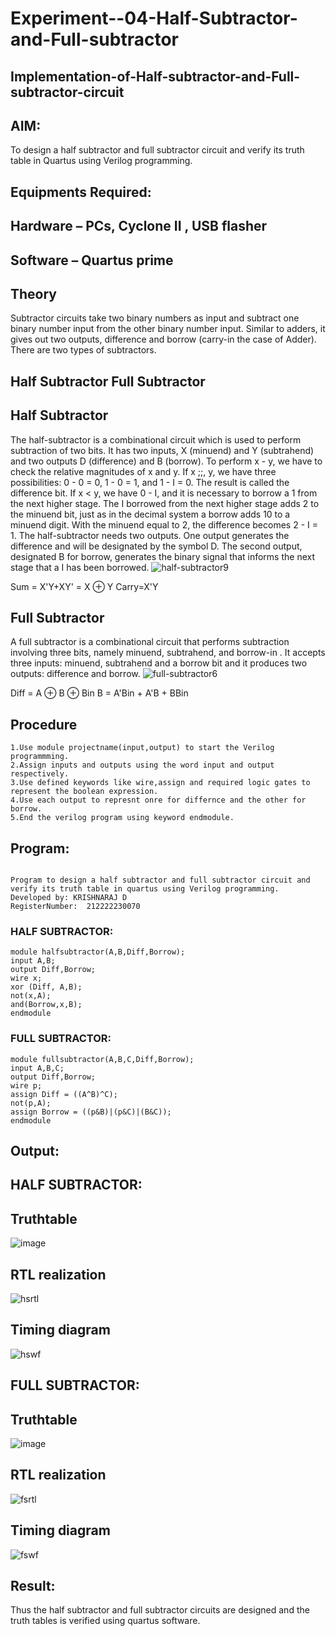 # Experiment--04-Half-Subtractor-and-Full-subtractor
## Implementation-of-Half-subtractor-and-Full-subtractor-circuit
## AIM:
To design a half subtractor and full subtractor circuit and verify its truth table in Quartus using Verilog programming.

## Equipments Required:
## Hardware – PCs, Cyclone II , USB flasher
## Software – Quartus prime
## Theory
Subtractor circuits take two binary numbers as input and subtract one binary number input from the other binary number input. Similar to adders, it gives out two outputs, difference and borrow (carry-in the case of Adder). There are two types of subtractors.

## Half Subtractor Full Subtractor
## Half Subtractor
The half-subtractor is a combinational circuit which is used to perform subtraction of two bits. It has two inputs, X (minuend) and Y (subtrahend) and two outputs D (difference) and B (borrow). To perform x - y, we have to check the relative magnitudes of x and y. If x ;;, y, we have three possibilities: 0 - 0 = 0, 1 - 0 = 1, and 1 - I = 0. The result is called the difference bit. If x < y, we have 0 - I, and it is necessary to borrow a 1 from the next higher stage. The I borrowed from the next higher stage adds 2 to the minuend bit, just as in the decimal system a borrow adds 10 to a minuend digit. With the minuend equal to 2, the difference becomes 2 - I = 1. The half-subtractor needs two outputs. One output generates the difference and will be designated by the symbol D. The second output, designated B for borrow, generates the binary signal that informs the next stage that a I has been borrowed.
![half-subtractor9](https://user-images.githubusercontent.com/36288975/166112538-58c3bc7c-ee5d-4e6a-ac8d-8e8328efe27a.png)


Sum = X'Y+XY' = X ⊕ Y
Carry=X'Y

## Full Subtractor
A full subtractor is a combinational circuit that performs subtraction involving three bits, namely minuend, subtrahend, and borrow-in . It accepts three inputs: minuend, subtrahend and a borrow bit and it produces two outputs: difference and borrow. 
![full-subtractor6](https://user-images.githubusercontent.com/36288975/166112541-24c68359-3de8-4674-ae22-8272ffc385ed.png)


Diff = A ⊕ B ⊕ Bin B = A'Bin + A'B + BBin

## Procedure
```
1.Use module projectname(input,output) to start the Verilog programmming.
2.Assign inputs and outputs using the word input and output respectively. 
3.Use defined keywords like wire,assign and required logic gates to represent the boolean expression.
4.Use each output to represnt onre for differnce and the other for borrow.
5.End the verilog program using keyword endmodule.
```


## Program:
```

Program to design a half subtractor and full subtractor circuit and verify its truth table in quartus using Verilog programming.
Developed by: KRISHNARAJ D
RegisterNumber:  212222230070

```
### HALF SUBTRACTOR:
```
module halfsubtractor(A,B,Diff,Borrow);
input A,B;
output Diff,Borrow;
wire x;
xor (Diff, A,B);
not(x,A);
and(Borrow,x,B);
endmodule
```
### FULL SUBTRACTOR:
```
module fullsubtractor(A,B,C,Diff,Borrow);
input A,B,C;
output Diff,Borrow;
wire p;
assign Diff = ((A^B)^C);
not(p,A);
assign Borrow = ((p&B)|(p&C)|(B&C));
endmodule
```
## Output:
## HALF SUBTRACTOR:
## Truthtable
![image](https://user-images.githubusercontent.com/118466561/231668719-c365e655-bd19-469d-835c-f6520b608e3f.png)
##  RTL realization
![hsrtl](https://user-images.githubusercontent.com/118466561/231668869-8d7f1c0b-aea3-4a54-a109-d8e4ba874185.png)

## Timing diagram 
![hswf](https://user-images.githubusercontent.com/118466561/231668976-d241f14b-eefe-4bc9-9fb0-a0eddc40a888.png)
## FULL SUBTRACTOR:
## Truthtable
![image](https://user-images.githubusercontent.com/118466561/231669196-6870977a-62b1-4ce8-8090-8e913fb0ec2d.png)

##  RTL realization
![fsrtl](https://user-images.githubusercontent.com/118466561/231669255-45b8f38c-c293-4b87-8121-de268101ca07.png)

## Timing diagram 
![fswf](https://user-images.githubusercontent.com/118466561/231669287-03282605-0a0f-432a-be64-75227fe6ef99.png)

## Result:
Thus the half subtractor and full subtractor circuits are designed and the truth tables is verified using quartus software.

